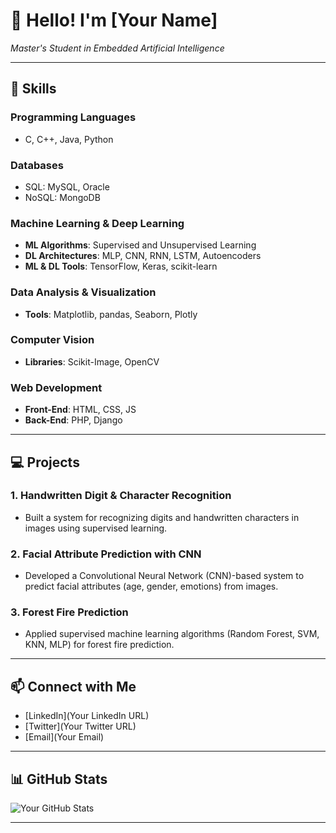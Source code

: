# 👋 Hello! I'm [Your Name]  
*Master's Student in Embedded Artificial Intelligence*

---

## 🚀 Skills

### **Programming Languages**
- C, C++, Java, Python

### **Databases**
- SQL: MySQL, Oracle  
- NoSQL: MongoDB

### **Machine Learning & Deep Learning**
- **ML Algorithms**: Supervised and Unsupervised Learning  
- **DL Architectures**: MLP, CNN, RNN, LSTM, Autoencoders  
- **ML & DL Tools**: TensorFlow, Keras, scikit-learn

### **Data Analysis & Visualization**
- **Tools**: Matplotlib, pandas, Seaborn, Plotly

### **Computer Vision**
- **Libraries**: Scikit-Image, OpenCV

### **Web Development**
- **Front-End**: HTML, CSS, JS  
- **Back-End**: PHP, Django

---

## 💻 Projects

### 1. **Handwritten Digit & Character Recognition**
- Built a system for recognizing digits and handwritten characters in images using supervised learning.

### 2. **Facial Attribute Prediction with CNN**
- Developed a Convolutional Neural Network (CNN)-based system to predict facial attributes (age, gender, emotions) from images.

### 3. **Forest Fire Prediction**
- Applied supervised machine learning algorithms (Random Forest, SVM, KNN, MLP) for forest fire prediction.

---

## 📫 Connect with Me
- [LinkedIn](Your LinkedIn URL)  
- [Twitter](Your Twitter URL)  
- [Email](Your Email)

---

## 📊 GitHub Stats

![Your GitHub Stats](https://github-readme-stats.vercel.app/api?username=YourUsername&show_icons=true&count_private=true&hide=prs&theme=dark)

---
